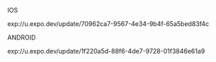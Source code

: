 IOS     



exp://u.expo.dev/update/70962ca7-9567-4e34-9b4f-65a5bed83f4c




ANDROID


exp://u.expo.dev/update/1f220a5d-88f6-4de7-9728-01f3846e61a9

